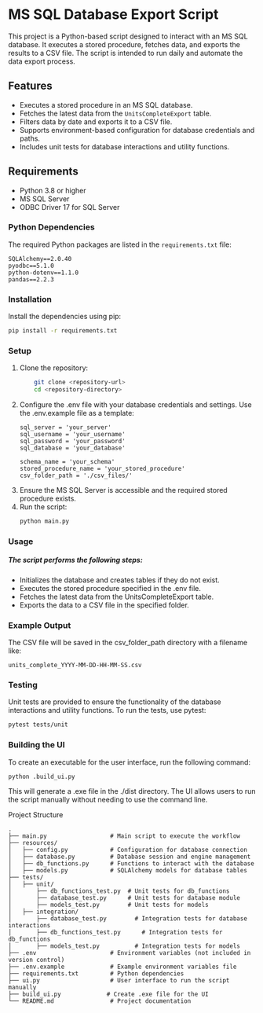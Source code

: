 # MS SQL Database Export Script

This project is a Python-based script designed to interact with an MS SQL database. It executes a stored procedure, fetches data, and exports the results to a CSV file. The script is intended to run daily and automate the data export process.

## Features

- Executes a stored procedure in an MS SQL database.
- Fetches the latest data from the `UnitsCompleteExport` table.
- Filters data by date and exports it to a CSV file.
- Supports environment-based configuration for database credentials and paths.
- Includes unit tests for database interactions and utility functions.

## Requirements

- Python 3.8 or higher
- MS SQL Server
- ODBC Driver 17 for SQL Server

### Python Dependencies

The required Python packages are listed in the `requirements.txt` file:

```plaintext
SQLAlchemy==2.0.40
pyodbc==5.1.0
python-dotenv==1.1.0
pandas==2.2.3
```

### Installation

Install the dependencies using pip:

```bash
pip install -r requirements.txt
```

### Setup

1. Clone the repository:
    ```bash
        git clone <repository-url>
        cd <repository-directory>
    ```
2. Configure the .env file with your database credentials and settings. Use the .env.example file as a template:  
    ```plaintext
    sql_server = 'your_server'
    sql_username = 'your_username'
    sql_password = 'your_password'
    sql_database = 'your_database'

    schema_name = 'your_schema'
    stored_procedure_name = 'your_stored_procedure'
    csv_folder_path = './csv_files/'
    ```
3. Ensure the MS SQL Server is accessible and the required stored procedure exists.  
4. Run the script:
    ```bash
    python main.py
   ```

### Usage

##### The script performs the following steps:  
 - Initializes the database and creates tables if they do not exist.
 - Executes the stored procedure specified in the .env file.
 - Fetches the latest data from the UnitsCompleteExport table.
 - Exports the data to a CSV file in the specified folder.

### Example Output
The CSV file will be saved in the csv_folder_path directory with a filename like:
```plaintext
units_complete_YYYY-MM-DD-HH-MM-SS.csv
```

### Testing
Unit tests are provided to ensure the functionality of the database interactions and utility functions. To run the tests, use pytest:

```bash
pytest tests/unit
```

### Building the UI
To create an executable for the user interface, run the following command:

```bash
python .build_ui.py
```
This will generate a .exe file in the ./dist directory. The UI allows users to run the script manually without needing to use the command line.

Project Structure
```plaintext
.
├── main.py                  # Main script to execute the workflow
├── resources/
│   ├── config.py            # Configuration for database connection
│   ├── database.py          # Database session and engine management
│   ├── db_functions.py      # Functions to interact with the database
│   ├── models.py            # SQLAlchemy models for database tables
├── tests/
│   ├── unit/
│       ├── db_functions_test.py  # Unit tests for db_functions
│       ├── database_test.py      # Unit tests for database module
│       ├── models_test.py        # Unit tests for models
│   ├── integration/
│       ├── database_test.py        # Integration tests for database interactions
│       ├── db_functions_test.py      # Integration tests for db_functions
│       ├── models_test.py          # Integration tests for models
├── .env                     # Environment variables (not included in version control)
├── .env.example             # Example environment variables file
├── requirements.txt         # Python dependencies
├── ui.py                    # User interface to run the script manually
├── build_ui.py             # Create .exe file for the UI
└── README.md                # Project documentation
```